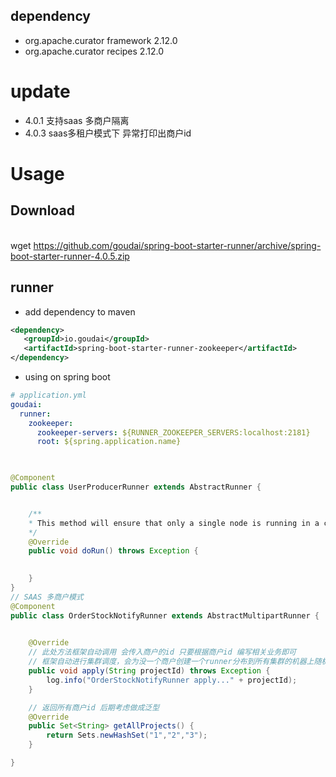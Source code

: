 ## dependency

* org.apache.curator framework 2.12.0
* org.apache.curator recipes 2.12.0

# update
* 4.0.1 支持saas 多商户隔离
* 4.0.3 saas多租户模式下 异常打印出商户id

# Usage

## Download

</br> wget https://github.com/goudai/spring-boot-starter-runner/archive/spring-boot-starter-runner-4.0.5.zip


## runner

* add dependency to maven
 
 ```xml
<dependency>
    <groupId>io.goudai</groupId>
    <artifactId>spring-boot-starter-runner-zookeeper</artifactId>
 </dependency>
 ```
 
 * using on spring boot 
 
```yaml
# application.yml
goudai:
  runner:
    zookeeper:
      zookeeper-servers: ${RUNNER_ZOOKEEPER_SERVERS:localhost:2181}
      root: ${spring.application.name}
      
``` 
```java

@Component
public class UserProducerRunner extends AbstractRunner {


    /**
    * This method will ensure that only a single node is running in a clustered environment
    */
    @Override
    public void doRun() throws Exception {
       

    }
}
// SAAS 多商户模式
@Component
public class OrderStockNotifyRunner extends AbstractMultipartRunner {

	
	@Override
	// 此处方法框架自动调用 会传入商户的id 只要根据商户id 编写相关业务即可
	// 框架自动进行集群调度，会为没一个商户创建一个runner分布到所有集群的机器上随机选择一台运行
	public void apply(String projectId) throws Exception {
		log.info("OrderStockNotifyRunner apply..." + projectId);
	}

    // 返回所有商户id 后期考虑做成泛型
	@Override
	public Set<String> getAllProjects() {
		return Sets.newHashSet("1","2","3");
	}

}
```
 
